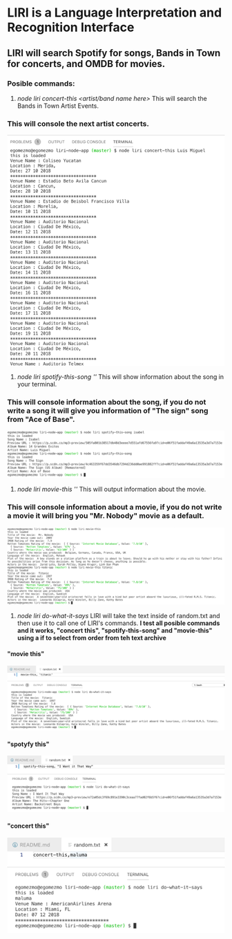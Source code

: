 # LIRI is a Language Interpretation and Recognition Interface
## LIRI will search Spotify for songs, Bands in Town for concerts, and OMDB for movies.

### Posible commands:
1. *node liri concert-this <artist/band name here>* This will search the Bands in Town Artist Events.
### This will console the next artist concerts.
![imagen1](/images/img1.png)

1. *node liri spotify-this-song '<song name here>'* This will show information about the song in your terminal.
### This will console information about the song, if you do not write a song it will give you information of "The sign" song from "Ace of Base".
![imagen2](/images/img2.png)

1. *node liri movie-this '<movie name here>'* This will output information about the movie.
### This will console information about a movie, if you do not write a movie it will bring you "Mr. Nobody" movie as a default.
![imagen3](/images/img3.png)

1. *node liri do-what-it-says* LIRI will take the text inside of random.txt and then use it to call one of LIRI's commands.
**I test all posible commands and it works, "concert this", "spotify-this-song" and "movie-this" using a if to select from order from teh text archive**
#### "movie this" 
![imagen4a](/images/img4a.png)
#### "spotyfy this"
![imagen4b](/images/img4b.png)
#### "concert this"
![imagen4c](/images/img4c.png)